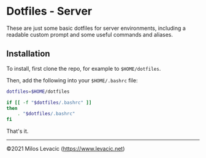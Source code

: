 # Dotfiles - Server

These are just some basic dotfiles for server environments, including a readable custom prompt and some useful commands and aliases.

## Installation

To install, first clone the repo, for example to `$HOME/dotfiles`.

Then, add the following into your `$HOME/.bashrc` file:

```sh
dotfiles=$HOME/dotfiles

if [[ -f "$dotfiles/.bashrc" ]]
then
    . "$dotfiles/.bashrc"
fi
```

That's it.

---

©2021 Milos Levacic (https://www.levacic.net)
